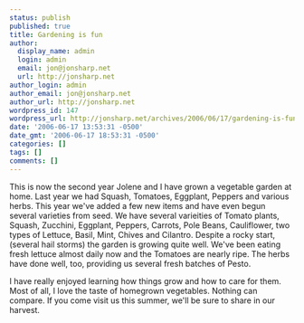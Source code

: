 ```yaml
---
status: publish
published: true
title: Gardening is fun
author:
  display_name: admin
  login: admin
  email: jon@jonsharp.net
  url: http://jonsharp.net
author_login: admin
author_email: jon@jonsharp.net
author_url: http://jonsharp.net
wordpress_id: 147
wordpress_url: http://jonsharp.net/archives/2006/06/17/gardening-is-fun/
date: '2006-06-17 13:53:31 -0500'
date_gmt: '2006-06-17 18:53:31 -0500'
categories: []
tags: []
comments: []
---
```

<p>This is now the second year Jolene and I have grown a vegetable garden at home.  Last year we had Squash, Tomatoes, Eggplant, Peppers and various herbs.  This year we've added a few new items and have even begun several varieties from seed.  We have several varieities of Tomato plants, Squash, Zucchini, Eggplant, Peppers, Carrots, Pole Beans, Cauliflower, two types of Lettuce, Basil, Mint, Chives and Cilantro.  Despite a rocky start, (several hail storms) the garden is growing quite well.  We've been eating fresh lettuce almost daily now and the Tomatoes are nearly ripe.  The herbs have done well, too, providing us several fresh batches of Pesto.</p>
<p>I have really enjoyed learning how things grow and how to care for them.  Most of all, I love the taste of homegrown vegetables.  Nothing can compare.  If you come visit us this summer, we'll be sure to share in our harvest.</p>
